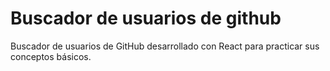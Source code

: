 # Buscador de usuarios de github

Buscador de usuarios de GitHub desarrollado con React para practicar sus conceptos básicos.